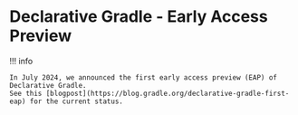 # Declarative Gradle - Early Access Preview

!!! info

    In July 2024, we announced the first early access preview (EAP) of Declarative Gradle.
    See this [blogpost](https://blog.gradle.org/declarative-gradle-first-eap) for the current status.
